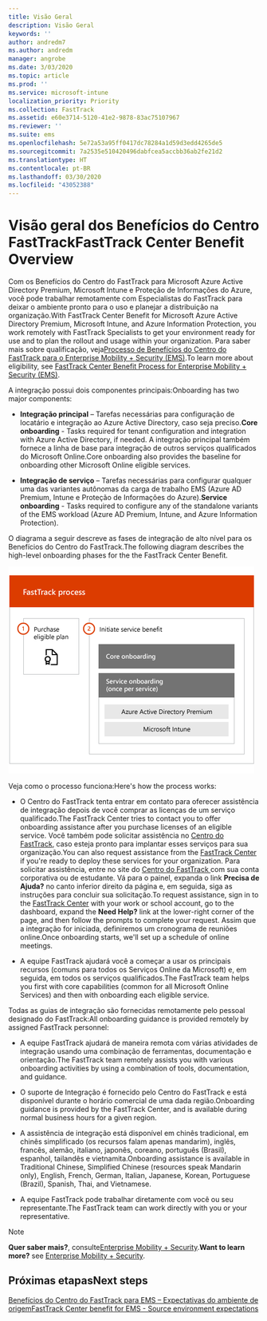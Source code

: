 ```yaml
---
title: Visão Geral
description: Visão Geral
keywords: ''
author: andredm7
ms.author: andredm
manager: angrobe
ms.date: 3/03/2020
ms.topic: article
ms.prod: ''
ms.service: microsoft-intune
localization_priority: Priority
ms.collection: FastTrack
ms.assetid: e60e3714-5120-41e2-9878-83ac75107967
ms.reviewer: ''
ms.suite: ems
ms.openlocfilehash: 5e72a53a95ff0417dc78284a1d59d3edd4265de5
ms.sourcegitcommit: 7a2535e510420496dabfcea5accbb36ab2fe21d2
ms.translationtype: HT
ms.contentlocale: pt-BR
ms.lasthandoff: 03/30/2020
ms.locfileid: "43052388"
---
```

# <a name="fasttrack-center-benefit-overview"></a><span data-ttu-id="a249d-103">Visão geral dos Benefícios do Centro FastTrack</span><span class="sxs-lookup"><span data-stu-id="a249d-103">FastTrack Center Benefit Overview</span></span>

<span data-ttu-id="a249d-104">Com os Benefícios do Centro do FastTrack para Microsoft Azure Active Directory Premium, Microsoft Intune e Proteção de Informações do Azure, você pode trabalhar remotamente com Especialistas do FastTrack para deixar o ambiente pronto para o uso e planejar a distribuição na organização.</span><span class="sxs-lookup"><span data-stu-id="a249d-104">With FastTrack Center Benefit for Microsoft Azure Active Directory Premium, Microsoft Intune, and Azure Information Protection, you work remotely with FastTrack Specialists to get your environment ready for use and to plan the rollout and usage within your organization.</span></span> <span data-ttu-id="a249d-105">Para saber mais sobre qualificação, veja[Processo de Benefícios do Centro do FastTrack para o Enterprise Mobility + Security (EMS)](EMS-fasttrack-process.md).</span><span class="sxs-lookup"><span data-stu-id="a249d-105">To learn more about eligibility, see [FastTrack Center Benefit Process for Enterprise Mobility + Security (EMS)](EMS-fasttrack-process.md).</span></span>

<span data-ttu-id="a249d-106">A integração possui dois componentes principais:</span><span class="sxs-lookup"><span data-stu-id="a249d-106">Onboarding has two major components:</span></span>

-   <span data-ttu-id="a249d-107">**Integração principal** – Tarefas necessárias para configuração de locatário e integração ao Azure Active Directory, caso seja preciso.</span><span class="sxs-lookup"><span data-stu-id="a249d-107">**Core onboarding** - Tasks required for tenant configuration and integration with Azure Active Directory, if needed.</span></span> <span data-ttu-id="a249d-108">A integração principal também fornece a linha de base para integração de outros serviços qualificados do Microsoft Online.</span><span class="sxs-lookup"><span data-stu-id="a249d-108">Core onboarding also provides the baseline for onboarding other Microsoft Online eligible services.</span></span>

-   <span data-ttu-id="a249d-109">**Integração de serviço** – Tarefas necessárias para configurar qualquer uma das variantes autônomas da carga de trabalho EMS (Azure AD Premium, Intune e Proteção de Informações do Azure).</span><span class="sxs-lookup"><span data-stu-id="a249d-109">**Service onboarding** - Tasks required to configure any of the standalone variants of the EMS workload (Azure AD Premium, Intune, and Azure Information Protection).</span></span>

<span data-ttu-id="a249d-110">O diagrama a seguir descreve as fases de integração de alto nível para os Benefícios do Centro do FastTrack.</span><span class="sxs-lookup"><span data-stu-id="a249d-110">The following diagram describes the high-level onboarding phases for the the FastTrack Center Benefit.</span></span>

![As fases de integração de alto nível do uso dos Benefícios do Centro do FastTrack](./media/ft-onboarding-process.png)

<span data-ttu-id="a249d-112">Veja como o processo funciona:</span><span class="sxs-lookup"><span data-stu-id="a249d-112">Here's how the process works:</span></span>

- <span data-ttu-id="a249d-113">O Centro do FastTrack tenta entrar em contato para oferecer assistência de integração depois de você comprar as licenças de um serviço qualificado.</span><span class="sxs-lookup"><span data-stu-id="a249d-113">The FastTrack Center tries to contact you to offer onboarding assistance after you purchase licenses of an eligible service.</span></span> <span data-ttu-id="a249d-114">Você também pode solicitar assistência no [Centro do FastTrack](https://go.microsoft.com/fwlink/?linkid=780698), caso esteja pronto para implantar esses serviços para sua organização.</span><span class="sxs-lookup"><span data-stu-id="a249d-114">You can also request assistance from the [FastTrack Center](https://go.microsoft.com/fwlink/?linkid=780698) if you're ready to deploy these services for your organization.</span></span> <span data-ttu-id="a249d-115">Para solicitar assistência, entre no site do [Centro do FastTrack ](https://go.microsoft.com/fwlink/?linkid=780698) com sua conta corporativa ou de estudante. Vá para o painel, expanda o link **Precisa de Ajuda?** no canto inferior direito da página e, em seguida, siga as instruções para concluir sua solicitação.</span><span class="sxs-lookup"><span data-stu-id="a249d-115">To request assistance, sign in to the [FastTrack Center](https://go.microsoft.com/fwlink/?linkid=780698) with your work or school account, go to the dashboard, expand the **Need Help?** link at the lower-right corner of the page, and then follow the prompts to complete your request.</span></span> <span data-ttu-id="a249d-116">Assim que a integração for iniciada, definiremos um cronograma de reuniões online.</span><span class="sxs-lookup"><span data-stu-id="a249d-116">Once onboarding starts, we'll set up a schedule of online meetings.</span></span>

-   <span data-ttu-id="a249d-117">A equipe FastTrack ajudará você a começar a usar os principais recursos (comuns para todos os Serviços Online da Microsoft) e, em seguida, em todos os serviços qualificados.</span><span class="sxs-lookup"><span data-stu-id="a249d-117">The FastTrack team helps you first with core capabilities (common for all Microsoft Online Services) and then with onboarding each eligible service.</span></span>

<span data-ttu-id="a249d-118">Todas as guias de integração são fornecidas remotamente pelo pessoal designado do FastTrack:</span><span class="sxs-lookup"><span data-stu-id="a249d-118">All onboarding guidance is provided remotely by assigned FastTrack personnel:</span></span>

-   <span data-ttu-id="a249d-119">A equipe FastTrack ajudará de maneira remota com várias atividades de integração usando uma combinação de ferramentas, documentação e orientação.</span><span class="sxs-lookup"><span data-stu-id="a249d-119">The FastTrack team remotely assists you with various onboarding activities by using a combination of tools, documentation, and guidance.</span></span>

-   <span data-ttu-id="a249d-120">O suporte de Integração é fornecido pelo Centro do FastTrack e está disponível durante o horário comercial de uma dada região.</span><span class="sxs-lookup"><span data-stu-id="a249d-120">Onboarding guidance is provided by the FastTrack Center, and is available during normal business hours for a given region.</span></span>

-   <span data-ttu-id="a249d-121">A assistência de integração está disponível em chinês tradicional, em chinês simplificado (os recursos falam apenas mandarim), inglês, francês, alemão, italiano, japonês, coreano, português (Brasil), espanhol, tailandês e vietnamita.</span><span class="sxs-lookup"><span data-stu-id="a249d-121">Onboarding assistance is available in Traditional Chinese, Simplified Chinese (resources speak Mandarin only), English, French, German, Italian, Japanese, Korean, Portuguese (Brazil), Spanish, Thai, and Vietnamese.</span></span>

-   <span data-ttu-id="a249d-122">A equipe FastTrack pode trabalhar diretamente com você ou seu representante.</span><span class="sxs-lookup"><span data-stu-id="a249d-122">The FastTrack team can work directly with you or your representative.</span></span>

> [!NOTE]
> <span data-ttu-id="a249d-123">**Quer saber mais?**, consulte[Enterprise Mobility + Security](https://www.microsoft.com/cloud-platform/enterprise-mobility).</span><span class="sxs-lookup"><span data-stu-id="a249d-123">**Want to learn more?** see [Enterprise Mobility + Security](https://www.microsoft.com/cloud-platform/enterprise-mobility).</span></span>

## <a name="next-steps"></a><span data-ttu-id="a249d-124">Próximas etapas</span><span class="sxs-lookup"><span data-stu-id="a249d-124">Next steps</span></span>

[<span data-ttu-id="a249d-125">Benefícios do Centro do FastTrack para EMS – Expectativas do ambiente de origem</span><span class="sxs-lookup"><span data-stu-id="a249d-125">FastTrack Center benefit for EMS - Source environment expectations</span></span>](EMS-source-environment-expectations.md)

